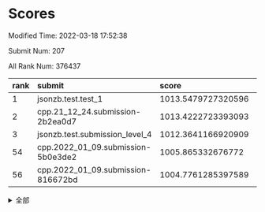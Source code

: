 # Scores

Modified Time: 2022-03-18 17:52:38

Submit Num: 207

All Rank Num: 376437

| rank |               submit               |       score        |       sigma        | pk_num |
| :--- | :--------------------------------- | :----------------- | :----------------- | :----- |
| 1    | jsonzb.test.test_1                 | 1013.5479727320596 | 0.8053758755070353 | 7278   |
| 2    | cpp.21_12_24.submission-2b2ea0d7   | 1013.4222723393093 | 0.806654762534353  | 7275   |
| 3    | jsonzb.test.submission_level_4     | 1012.3641166920909 | 0.7978900182732765 | 7276   |
| 54   | cpp.2022_01_09.submission-5b0e3de2 | 1005.865332676772  | 0.7129595202074669 | 7273   |
| 56   | cpp.2022_01_09.submission-816672bd | 1004.7761285397589 | 0.7329687866312161 | 7275   |


<details>
<summary>全部</summary>

| rank |                 submit                 |       score        |       sigma        | pk_num |
| :--- | :------------------------------------- | :----------------- | :----------------- | :----- |
| 1    | jsonzb.test.test_1                     | 1013.5479727320596 | 0.8053758755070353 | 7278   |
| 2    | cpp.21_12_24.submission-2b2ea0d7       | 1013.4222723393093 | 0.806654762534353  | 7275   |
| 3    | jsonzb.test.submission_level_4         | 1012.3641166920909 | 0.7978900182732765 | 7276   |
| 4    | gobigger.level_3.submission_level_3_10 | 1011.537384814959  | 0.754118920540712  | 7279   |
| 5    | gobigger.level_3.submission_level_3_40 | 1011.2445252172363 | 0.7621430642311852 | 7275   |
| 6    | gobigger.level_3.submission_level_3_36 | 1011.1281370944466 | 0.7667776490084656 | 7277   |
| 7    | gobigger.level_3.submission_level_3_24 | 1011.1176903469274 | 0.7513134782729827 | 7275   |
| 8    | gobigger.level_3.submission_level_3_38 | 1011.0835128151592 | 0.7785058322992832 | 7277   |
| 9    | gobigger.level_3.submission_level_3_11 | 1010.9939870757479 | 0.7808739820100697 | 7273   |
| 10   | gobigger.level_3.submission_level_3_42 | 1010.914387796305  | 0.7471524533696233 | 7274   |
| 11   | gobigger.level_3.submission_level_3_47 | 1010.8307098940725 | 0.7695409966288964 | 7269   |
| 12   | gobigger.level_3.submission_level_3_25 | 1010.8203813537132 | 0.7744900279429214 | 7272   |
| 13   | gobigger.level_3.submission_level_3_6  | 1010.771912514089  | 0.7647097694131214 | 7274   |
| 14   | gobigger.level_3.submission_level_3_34 | 1010.7587792976619 | 0.7577396918399344 | 7272   |
| 15   | gobigger.level_3.submission_level_3_44 | 1010.7205070862716 | 0.7881798567079144 | 7270   |
| 16   | gobigger.level_3.submission_level_3_33 | 1010.6573367821111 | 0.7622133297081688 | 7277   |
| 17   | gobigger.level_3.submission_level_3_43 | 1010.6481641749428 | 0.7911460170794    | 7270   |
| 18   | gobigger.level_3.submission_level_3_0  | 1010.6269914451927 | 0.743833252926244  | 7278   |
| 19   | gobigger.level_3.submission_level_3_9  | 1010.5291141256123 | 0.7710846797562836 | 7274   |
| 20   | gobigger.level_3.submission_level_3_45 | 1010.4157503400137 | 0.7623775495208819 | 7273   |
| 21   | gobigger.level_3.submission_level_3_14 | 1010.2247208333462 | 0.7621671728420458 | 7275   |
| 22   | gobigger.level_3.submission_level_3_46 | 1010.2196519404384 | 0.7608991730605448 | 7275   |
| 23   | gobigger.level_3.submission_level_3_27 | 1010.2072563950277 | 0.7609371580860952 | 7271   |
| 24   | gobigger.level_3.submission_level_3_21 | 1010.2056816213377 | 0.7542280490619804 | 7279   |
| 25   | gobigger.level_3.submission_level_3_22 | 1010.1835205585783 | 0.7444619428696118 | 7274   |
| 26   | gobigger.level_3.submission_level_3_30 | 1010.1450896230463 | 0.7433753157279804 | 7276   |
| 27   | gobigger.level_3.submission_level_3_12 | 1010.0918624542107 | 0.7599193799102466 | 7274   |
| 28   | gobigger.level_3.submission_level_3_4  | 1010.0586515652482 | 0.7617836108623648 | 7275   |
| 29   | gobigger.level_3.submission_level_3_20 | 1010.0546305074599 | 0.7576284731398438 | 7276   |
| 30   | gobigger.level_3.submission_level_3_7  | 1009.9306468819759 | 0.7633829912823881 | 7277   |
| 31   | gobigger.level_3.submission_level_3_16 | 1009.9264824977065 | 0.7561248143868999 | 7274   |
| 32   | gobigger.level_3.submission_level_3_49 | 1009.9122702640562 | 0.7562912421298894 | 7276   |
| 33   | gobigger.level_3.submission_level_3_35 | 1009.8725860181    | 0.7453036383442924 | 7277   |
| 34   | gobigger.level_3.submission_level_3_48 | 1009.8642010235835 | 0.7644221679999633 | 7279   |
| 35   | gobigger.level_3.submission_level_3_1  | 1009.8462561449794 | 0.7637024777734859 | 7271   |
| 36   | gobigger.level_3.submission_level_3_32 | 1009.8325671364482 | 0.7790945002335127 | 7273   |
| 37   | gobigger.level_3.submission_level_3_28 | 1009.7690578902749 | 0.7427410121270748 | 7271   |
| 38   | gobigger.level_3.submission_level_3_37 | 1009.7455581499975 | 0.7413581050961912 | 7275   |
| 39   | gobigger.level_3.submission_level_3_5  | 1009.7345822771542 | 0.7312797889243238 | 7273   |
| 40   | gobigger.level_3.submission_level_3_18 | 1009.7337044032331 | 0.7387364399027735 | 7274   |
| 41   | gobigger.level_3.submission_level_3_3  | 1009.7215960540898 | 0.7768880975087608 | 7273   |
| 42   | gobigger.level_3.submission_level_3_23 | 1009.7012962347653 | 0.7573970924568294 | 7279   |
| 43   | gobigger.level_3.submission_level_3_15 | 1009.538600426613  | 0.7548571191748986 | 7274   |
| 44   | gobigger.level_3.submission_level_3_31 | 1009.4305472364215 | 0.7520351240511032 | 7273   |
| 45   | gobigger.level_3.submission_level_3_17 | 1009.3697634336521 | 0.7501323765290375 | 7277   |
| 46   | gobigger.level_3.submission_level_3_8  | 1009.2706401099553 | 0.7539365306361818 | 7273   |
| 47   | gobigger.level_3.submission_level_3_2  | 1009.2402845919021 | 0.7556776668121894 | 7275   |
| 48   | gobigger.level_3.submission_level_3_13 | 1009.0003877524836 | 0.7661247261449897 | 7273   |
| 49   | gobigger.level_3.submission_level_3_41 | 1008.8235699848789 | 0.7489124221357846 | 7274   |
| 50   | gobigger.level_3.submission_level_3_29 | 1008.8149350229758 | 0.7526227478381272 | 7270   |
| 51   | gobigger.level_3.submission_level_3_39 | 1008.6175088022019 | 0.7773353208509257 | 7269   |
| 52   | gobigger.level_3.submission_level_3_26 | 1008.5741317414307 | 0.733252645177965  | 7274   |
| 53   | gobigger.level_3.submission_level_3_19 | 1008.1479671529456 | 0.740401844665501  | 7273   |
| 54   | cpp.2022_01_09.submission-5b0e3de2     | 1005.865332676772  | 0.7129595202074669 | 7273   |
| 55   | gobigger.level_1.submission_level_1_49 | 1004.8064274112274 | 0.7205320094036807 | 7279   |
| 56   | cpp.2022_01_09.submission-816672bd     | 1004.7761285397589 | 0.7329687866312161 | 7275   |
| 57   | gobigger.level_1.submission_level_1_48 | 1004.762657718862  | 0.7144680576994638 | 7266   |
| 58   | gobigger.level_1.submission_level_1_30 | 1004.6657844303477 | 0.7114707762280031 | 7277   |
| 59   | gobigger.level_1.submission_level_1_43 | 1004.5194390175652 | 0.7215845851404074 | 7275   |
| 60   | gobigger.level_1.submission_level_1_26 | 1004.4041643579687 | 0.7197599909861642 | 7271   |
| 61   | gobigger.level_1.submission_level_1_40 | 1004.2372570959378 | 0.7228366789981543 | 7270   |
| 62   | gobigger.level_1.submission_level_1_19 | 1004.1940557449675 | 0.7207269648289065 | 7275   |
| 63   | gobigger.level_1.submission_level_1_27 | 1003.9395168533498 | 0.7216693693345277 | 7276   |
| 64   | gobigger.level_1.submission_level_1_20 | 1003.9299392923554 | 0.7285477974574851 | 7279   |
| 65   | gobigger.level_1.submission_level_1_38 | 1003.8695039383286 | 0.7226754306169465 | 7270   |
| 66   | gobigger.level_1.submission_level_1_11 | 1003.8370170253299 | 0.7369753527628974 | 7275   |
| 67   | gobigger.level_1.submission_level_1_36 | 1003.7893608749642 | 0.7147042601675049 | 7274   |
| 68   | gobigger.level_1.submission_level_1_28 | 1003.7588404808755 | 0.7252856527361917 | 7277   |
| 69   | gobigger.level_1.submission_level_1_47 | 1003.7227495357309 | 0.7214100736212625 | 7272   |
| 70   | gobigger.level_1.submission_level_1_21 | 1003.7126456342837 | 0.7192388651843241 | 7276   |
| 71   | gobigger.level_1.submission_level_1_9  | 1003.7025643483522 | 0.7152217998700906 | 7276   |
| 72   | gobigger.level_1.submission_level_1_22 | 1003.6758684611183 | 0.7273091587393298 | 7276   |
| 73   | gobigger.level_1.submission_level_1_16 | 1003.6647954466514 | 0.7285476725936232 | 7279   |
| 74   | gobigger.level_1.submission_level_1_23 | 1003.6480758543703 | 0.7199790859509957 | 7268   |
| 75   | gobigger.level_1.submission_level_1_17 | 1003.6361964248265 | 0.7178209172425064 | 7274   |
| 76   | gobigger.level_1.submission_level_1_33 | 1003.6127243039588 | 0.7150606279951959 | 7272   |
| 77   | gobigger.level_1.submission_level_1_8  | 1003.5847019794902 | 0.7321816868841461 | 7272   |
| 78   | gobigger.level_1.submission_level_1_12 | 1003.5594172569282 | 0.7156685102490123 | 7273   |
| 79   | gobigger.level_1.submission_level_1_15 | 1003.5444040981657 | 0.715631088980347  | 7272   |
| 80   | gobigger.level_1.submission_level_1_2  | 1003.5234474075451 | 0.7110120832755689 | 7279   |
| 81   | gobigger.level_1.submission_level_1_32 | 1003.4888681305526 | 0.7203417183526198 | 7273   |
| 82   | gobigger.level_1.submission_level_1_37 | 1003.4338982016876 | 0.7147445569234739 | 7272   |
| 83   | gobigger.level_1.submission_level_1_25 | 1003.4204399509218 | 0.7198158882037554 | 7277   |
| 84   | gobigger.level_1.submission_level_1_5  | 1003.4182551426313 | 0.7203997520137635 | 7268   |
| 85   | gobigger.level_1.submission_level_1_10 | 1003.3797941802418 | 0.7131817878532895 | 7275   |
| 86   | gobigger.level_1.submission_level_1_34 | 1003.3506606944418 | 0.7104767377188821 | 7272   |
| 87   | gobigger.level_1.submission_level_1_0  | 1003.3132263107833 | 0.7100653156099417 | 7276   |
| 88   | gobigger.level_1.submission_level_1_3  | 1003.2958742870646 | 0.7148624233424398 | 7270   |
| 89   | gobigger.level_1.submission_level_1_45 | 1003.2603413840214 | 0.7341477523407702 | 7274   |
| 90   | gobigger.level_1.submission_level_1_42 | 1003.1682159214828 | 0.7219048519707141 | 7270   |
| 91   | gobigger.level_1.submission_level_1_44 | 1003.143498110214  | 0.7256451768614353 | 7276   |
| 92   | gobigger.level_1.submission_level_1_24 | 1003.0761745172915 | 0.7153601887775888 | 7272   |
| 93   | gobigger.level_1.submission_level_1_41 | 1003.0057160429349 | 0.7235979945040301 | 7277   |
| 94   | gobigger.level_1.submission_level_1_18 | 1003.0032510934147 | 0.7276016151481677 | 7269   |
| 95   | gobigger.level_1.submission_level_1_35 | 1002.9446074148138 | 0.7124365796084445 | 7271   |
| 96   | gobigger.level_1.submission_level_1_46 | 1002.9067415998051 | 0.7175297260007778 | 7275   |
| 97   | gobigger.level_1.submission_level_1_13 | 1002.8919967862699 | 0.7163345655771629 | 7276   |
| 98   | gobigger.level_1.submission_level_1_29 | 1002.8894643004106 | 0.7096133491076059 | 7274   |
| 99   | gobigger.level_1.submission_level_1_1  | 1002.8043413928065 | 0.718973916849586  | 7272   |
| 100  | gobigger.level_1.submission_level_1_39 | 1002.7457103821746 | 0.716825563275677  | 7275   |
| 101  | gobigger.level_1.submission_level_1_7  | 1002.6758679649058 | 0.7133114523598907 | 7279   |
| 102  | gobigger.level_1.submission_level_1_6  | 1002.4954579907412 | 0.7117075344090136 | 7277   |
| 103  | gobigger.level_1.submission_level_1_14 | 1002.3265635977708 | 0.7077710876566741 | 7274   |
| 104  | gobigger.level_1.submission_level_1_31 | 1002.1163123345057 | 0.7156247310256211 | 7277   |
| 105  | gobigger.level_1.submission_level_1_4  | 1001.7766511220386 | 0.7116227881124005 | 7273   |
| 106  | gobigger.random.submission_random_11   | 997.7461501224203  | 0.7186390703481931 | 7275   |
| 107  | gobigger.random.submission_random_42   | 997.6191955502503  | 0.6990376051652667 | 7275   |
| 108  | gobigger.random.submission_random_18   | 997.5687496221409  | 0.7019940422333184 | 7275   |
| 109  | gobigger.random.submission_random_45   | 997.4577459102105  | 0.7120730318166211 | 7273   |
| 110  | gobigger.random.submission_random_33   | 996.9670567390896  | 0.7123673942358272 | 7275   |
| 111  | gobigger.random.submission_random_17   | 996.895958585835   | 0.7080767281396938 | 7273   |
| 112  | gobigger.random.submission_random_44   | 996.8196955095237  | 0.7131685359716277 | 7270   |
| 113  | gobigger.random.submission_random_27   | 996.7818308772762  | 0.7090053601304257 | 7275   |
| 114  | gobigger.random.submission_random_5    | 996.7484236497862  | 0.7020262495829674 | 7273   |
| 115  | gobigger.random.submission_random_30   | 996.4696009351287  | 0.7161871925649258 | 7273   |
| 116  | gobigger.random.submission_random_7    | 996.3354580123142  | 0.7084830485849148 | 7277   |
| 117  | gobigger.random.submission_random_31   | 996.3031938744238  | 0.7088236326879573 | 7275   |
| 118  | gobigger.random.submission_random_12   | 996.2826509190488  | 0.7154759406404263 | 7274   |
| 119  | gobigger.random.submission_random_4    | 996.2808602837624  | 0.7031752129127115 | 7270   |
| 120  | gobigger.random.submission_random_26   | 996.1927799260926  | 0.7110142156584837 | 7278   |
| 121  | gobigger.random.submission_random_3    | 996.155810153344   | 0.6992973686563344 | 7276   |
| 122  | gobigger.random.submission_random_39   | 996.150147549516   | 0.7001510034595809 | 7275   |
| 123  | gobigger.random.submission_random_29   | 996.1101034430816  | 0.722491718308109  | 7276   |
| 124  | gobigger.random.submission_random_40   | 996.0906476425249  | 0.7116536960054517 | 7271   |
| 125  | gobigger.random.submission_random_36   | 996.068136588662   | 0.7313012306451656 | 7271   |
| 126  | gobigger.random.submission_random_34   | 996.000902209191   | 0.7120454755483521 | 7274   |
| 127  | gobigger.random.submission_random_23   | 995.9145979392696  | 0.7039514840592243 | 7279   |
| 128  | gobigger.random.submission_random_38   | 995.906787473342   | 0.7160247626146473 | 7276   |
| 129  | gobigger.random.submission_random_24   | 995.8755651570118  | 0.7216766809523523 | 7269   |
| 130  | gobigger.random.submission_random_48   | 995.8347386000398  | 0.7068474437415079 | 7272   |
| 131  | gobigger.random.submission_random_2    | 995.7831394465944  | 0.7196610520412939 | 7276   |
| 132  | gobigger.random.submission_random_49   | 995.7225941944245  | 0.7196731645282995 | 7275   |
| 133  | gobigger.random.submission_random_47   | 995.6969239225335  | 0.7020010248372909 | 7281   |
| 134  | gobigger.random.submission_random_16   | 995.6845011024035  | 0.7181681914992359 | 7272   |
| 135  | gobigger.random.submission_random_15   | 995.6798326345744  | 0.705815045142475  | 7276   |
| 136  | gobigger.random.submission_random_37   | 995.670378742119   | 0.7022219426462672 | 7279   |
| 137  | gobigger.random.submission_random_8    | 995.6556155474435  | 0.7057033711543521 | 7276   |
| 138  | gobigger.random.submission_random_41   | 995.6068693426387  | 0.7113959487703533 | 7272   |
| 139  | gobigger.random.submission_random_43   | 995.5835047153338  | 0.7155130052508106 | 7267   |
| 140  | gobigger.random.submission_random_28   | 995.5790130682822  | 0.6964685619793002 | 7273   |
| 141  | gobigger.random.submission_random_14   | 995.5695700922116  | 0.7041212942789553 | 7276   |
| 142  | gobigger.random.submission_random_35   | 995.5475588763082  | 0.7116403479557057 | 7274   |
| 143  | gobigger.random.submission_random_6    | 995.4914343480875  | 0.7179355088779147 | 7277   |
| 144  | gobigger.random.submission_random_0    | 995.46699824905    | 0.7182989154322351 | 7269   |
| 145  | gobigger.random.submission_random_32   | 995.4120571429368  | 0.7114668984771311 | 7275   |
| 146  | gobigger.random.submission_random_22   | 995.373687094491   | 0.7150774031891882 | 7277   |
| 147  | gobigger.random.submission_random_20   | 995.3677469546196  | 0.716451922105647  | 7276   |
| 148  | gobigger.random.submission_random_13   | 995.291858120239   | 0.7093423152878549 | 7277   |
| 149  | gobigger.random.submission_random_9    | 995.1762950823731  | 0.7196154147444008 | 7272   |
| 150  | gobigger.random.submission_random_46   | 995.1356186596561  | 0.7124864899562326 | 7276   |
| 151  | gobigger.random.submission_random_25   | 995.0999204708293  | 0.7209593585289176 | 7277   |
| 152  | gobigger.random.submission_random_21   | 994.909667639981   | 0.7123029346090246 | 7275   |
| 153  | gobigger.random.submission_random_1    | 994.8511434903195  | 0.7127035058890929 | 7275   |
| 154  | gobigger.random.submission_random_19   | 994.7684193574477  | 0.7376511685430088 | 7269   |
| 155  | gobigger.random.submission_random_10   | 994.703059396746   | 0.7145957538724994 | 7272   |
| 156  | gobigger.level_2.submission_level_2_47 | 993.7009052408335  | 0.7427652058648847 | 7279   |
| 157  | gobigger.level_2.submission_level_2_43 | 993.6862881326305  | 0.7240185205052376 | 7277   |
| 158  | gobigger.level_2.submission_level_2_13 | 993.3622582722037  | 0.7383778086446894 | 7275   |
| 159  | gobigger.level_2.submission_level_2_14 | 993.2694311542799  | 0.7406139902133578 | 7268   |
| 160  | gobigger.level_2.submission_level_2_49 | 993.1165012347976  | 0.724631215937867  | 7269   |
| 161  | gobigger.level_2.submission_level_2_46 | 993.0293754032476  | 0.7320325500935336 | 7274   |
| 162  | gobigger.level_2.submission_level_2_7  | 992.8959954660764  | 0.7324014941169604 | 7272   |
| 163  | gobigger.level_2.submission_level_2_22 | 992.8544409002498  | 0.7429360678797717 | 7277   |
| 164  | gobigger.level_2.submission_level_2_39 | 992.647990022341   | 0.7332065120025054 | 7277   |
| 165  | gobigger.level_2.submission_level_2_25 | 992.6257643988721  | 0.7281932240322944 | 7276   |
| 166  | gobigger.level_2.submission_level_2_29 | 992.6121870723143  | 0.7586983365922303 | 7268   |
| 167  | gobigger.level_2.submission_level_2_48 | 992.5807992600008  | 0.7545360780709988 | 7274   |
| 168  | gobigger.level_2.submission_level_2_17 | 992.542807315309   | 0.7452392574566464 | 7271   |
| 169  | gobigger.level_2.submission_level_2_16 | 992.4634216188359  | 0.7468574505679314 | 7274   |
| 170  | gobigger.level_2.submission_level_2_30 | 992.3676573437314  | 0.7581037952927279 | 7271   |
| 171  | gobigger.level_2.submission_level_2_38 | 992.3552879333101  | 0.7494676141600832 | 7277   |
| 172  | gobigger.level_2.submission_level_2_5  | 992.2563036736783  | 0.7480369512914151 | 7280   |
| 173  | gobigger.level_2.submission_level_2_21 | 992.2064550215033  | 0.7383359140432425 | 7271   |
| 174  | gobigger.level_2.submission_level_2_2  | 992.1524602931042  | 0.7360415098698408 | 7277   |
| 175  | gobigger.level_2.submission_level_2_6  | 992.142470759498   | 0.7508238597391065 | 7276   |
| 176  | gobigger.level_2.submission_level_2_28 | 992.097220514334   | 0.7475878269227796 | 7277   |
| 177  | gobigger.level_2.submission_level_2_26 | 992.0930694384044  | 0.7444877327465956 | 7272   |
| 178  | gobigger.level_2.submission_level_2_45 | 992.0218102698824  | 0.7354220592404428 | 7273   |
| 179  | gobigger.level_2.submission_level_2_9  | 991.9727154554258  | 0.7514994596485222 | 7274   |
| 180  | gobigger.level_2.submission_level_2_32 | 991.9682913189557  | 0.7360889562909971 | 7268   |
| 181  | gobigger.level_2.submission_level_2_1  | 991.860936503969   | 0.7403880456146569 | 7275   |
| 182  | gobigger.level_2.submission_level_2_41 | 991.8174647146524  | 0.7516057017477911 | 7273   |
| 183  | gobigger.level_2.submission_level_2_31 | 991.7639950769081  | 0.7492621826626535 | 7274   |
| 184  | gobigger.level_2.submission_level_2_20 | 991.5627764118364  | 0.7484384186979508 | 7277   |
| 185  | gobigger.level_2.submission_level_2_34 | 991.5203200779123  | 0.7522179310726759 | 7276   |
| 186  | gobigger.level_2.submission_level_2_18 | 991.5167291876837  | 0.7717551719479776 | 7274   |
| 187  | gobigger.level_2.submission_level_2_37 | 991.4592858393695  | 0.7771086598103564 | 7273   |
| 188  | gobigger.level_2.submission_level_2_11 | 991.3344446039148  | 0.7399750365375598 | 7277   |
| 189  | gobigger.level_2.submission_level_2_0  | 991.279451464009   | 0.7382472390985184 | 7275   |
| 190  | gobigger.level_2.submission_level_2_35 | 991.2427602046079  | 0.7505886903669714 | 7274   |
| 191  | gobigger.level_2.submission_level_2_15 | 991.1824660448992  | 0.7559782800746649 | 7276   |
| 192  | gobigger.level_2.submission_level_2_12 | 991.1800480806294  | 0.7810999823340415 | 7277   |
| 193  | gobigger.level_2.submission_level_2_23 | 991.1271592940524  | 0.7377842671666074 | 7269   |
| 194  | gobigger.level_2.submission_level_2_44 | 991.121934564455   | 0.7833601528056294 | 7270   |
| 195  | gobigger.level_2.submission_level_2_42 | 991.0880372961076  | 0.7600909326276509 | 7278   |
| 196  | gobigger.level_2.submission_level_2_3  | 991.0666681207582  | 0.7441852864042293 | 7271   |
| 197  | gobigger.level_2.submission_level_2_10 | 991.0310352769036  | 0.7700014547101244 | 7274   |
| 198  | gobigger.level_2.submission_level_2_24 | 991.0061019672518  | 0.7511509867730898 | 7278   |
| 199  | gobigger.level_2.submission_level_2_19 | 990.9780543262619  | 0.7675961136247612 | 7274   |
| 200  | gobigger.level_2.submission_level_2_36 | 990.9257710812705  | 0.7544191278560755 | 7272   |
| 201  | gobigger.level_2.submission_level_2_33 | 990.9112399469586  | 0.7546259111822312 | 7277   |
| 202  | gobigger.level_2.submission_level_2_40 | 990.7379350071437  | 0.7773157468776196 | 7278   |
| 203  | gobigger.level_2.submission_level_2_8  | 990.6199396067573  | 0.7639734564361521 | 7278   |
| 204  | gobigger.level_2.submission_level_2_4  | 990.6066228001557  | 0.7376895564984294 | 7274   |
| 205  | gobigger.level_2.submission_level_2_27 | 990.0449637088365  | 0.7444288064778355 | 7266   |
| 206  | gobigger.none.submission_none_0        | 976.1465372330011  | 1.3750758813933377 | 7271   |
| 207  | gobigger.none.submission_none_1        | 975.068286392427   | 1.4686600068904039 | 7274   |

</details>